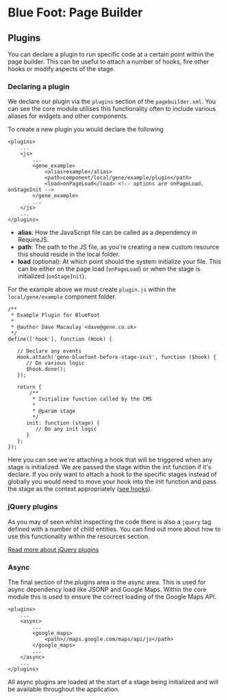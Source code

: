 # Blue Foot: Page Builder
## Plugins
You can declare a plugin to run specific code at a certain point within the page builder. This can be useful to attach a number of hooks, fire other hooks or modify aspects of the stage.

### Declaring a plugin
We declare our plugin via the `plugins` section of the `pagebuilder.xml`. You can see the core module utilises this functionality often to include various aliases for widgets and other components.

To create a new plugin you would declare the following
```
<plugins>
    ...
    <js>
        ...
        <gene_example>
            <alias>example</alias>
            <path>component/local/gene/example/plugin</path>
            <load>onPageLoad</load> <!-- options are onPageLoad, onStageInit -->
        </gene_example>
        ...
    </js>
    ...
</plugins>
```

- **alias**: How the JavaScript file can be called as a dependency in RequireJS.
- **path**: The path to the JS file, as you're creating a new custom resource this should reside in the local folder.
- **load** (optional): At which point should the system initialize your file. This can be either on the page load (`onPageLoad`) or when the stage is initialized (`onStageInit`).

For the example above we must create `plugin.js` within the `local/gene/example` component folder.
```
/**
 * Example Plugin for BlueFoot
 *
 * @author Dave Macaulay <dave@gene.co.uk>
 */
define(['hook'], function (Hook) {

   // Declare any events
   Hook.attach('gene-bluefoot-before-stage-init', function ($hook) {
      // Do various logic
      $hook.done();
   });

   return {
       /**
        * Initialize function called by the CMS
        *
        * @param stage
        */
      init: function (stage) {
         // Do any init logic
      }
   };
});
```

Here you can see we're attaching a hook that will be triggered when any stage is initialized. We are passed the stage within the init function if it's declare. If you only want to attach a hook to the specific stages instead of globally you would need to move your hook into the init function and pass the stage as the context appropriately ([see hooks](Hooks.md)).

### jQuery plugins
As you may of seen whilst inspecting the code there is also a `jquery` tag defined with a number of child entities. You can find out more about how to use this functionality within the resources section.

[Read more about jQuery plugins](Resources.md#including-your-own-jquery-plugin)

### Async
The final section of the plugins area is the async area. This is used for async dependency load like JSONP and Google Maps. Within the core module this is used to ensure the correct loading of the Google Maps API.

```
<plugins>
    ...
    <async>
        ...
        <google_maps>
            <path>//maps.google.com/maps/api/js</path>
        </google_maps>
        ...
    </async>
    ...
</plugins>
```

All async plugins are loaded at the start of a stage being initialized and will be available throughout the application.
